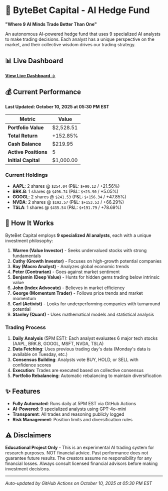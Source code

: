 # 🚀 ByteBet Capital - AI Hedge Fund

**"Where 9 AI Minds Trade Better Than One"**

An autonomous AI-powered hedge fund that uses 9 specialized AI analysts to make trading decisions. Each analyst has a unique perspective on the market, and their collective wisdom drives our trading strategy.

## 📊 Live Dashboard

**[View Live Dashboard →](https://mrunreal.github.io/byte-bet-capital-overview/)**

## 💰 Current Performance

**Last Updated: October 10, 2025 at 05:30 PM EST**

| Metric | Value |
|--------|-------|
| **Portfolio Value** | $2,528.51 |
| **Total Return** | +152.85% |
| **Cash Balance** | $219.95 |
| **Active Positions** | 5 |
| **Initial Capital** | $1,000.00 |

### Current Holdings

- **AAPL**: 2 shares @ `$254.04` (P&L: `$+90.12` / +21.56%)
- **BRK.B**: 1 shares @ `$496.74` (P&L: `$+23.90` / +5.05%)
- **GOOGL**: 2 shares @ `$241.53` (P&L: `$+156.34` / +47.85%)
- **NVDA**: 2 shares @ `$192.57` (P&L: `$+153.53` / +66.29%)
- **TSLA**: 1 shares @ `$435.54` (P&L: `$+191.79` / +78.69%)


## 🤖 How It Works

ByteBet Capital employs **9 specialized AI analysts**, each with a unique investment philosophy:

1. **Warren (Value Investor)** - Seeks undervalued stocks with strong fundamentals
2. **Cathy (Growth Investor)** - Focuses on high-growth potential companies
3. **Ray (Macro Analyst)** - Analyzes global economic trends
4. **Peter (Contrarian)** - Goes against market sentiment
5. **Benjamin (Deep Value)** - Hunts for hidden gems trading below intrinsic value
6. **John (Index Advocate)** - Believes in market efficiency
7. **George (Momentum Trader)** - Follows price trends and market momentum
8. **Carl (Activist)** - Looks for underperforming companies with turnaround potential
9. **Stanley (Quant)** - Uses mathematical models and statistical analysis

### Trading Process

1. **Daily Analysis** (5PM EST): Each analyst evaluates 6 major tech stocks (AAPL, BRK.B, GOOGL, MSFT, NVDA, TSLA)
2. **Data Fetching**: Uses previous trading day's data (Monday's data is available on Tuesday, etc.)
3. **Consensus Building**: Analysts vote BUY, HOLD, or SELL with confidence scores
4. **Execution**: Trades are executed based on collective consensus
5. **Portfolio Rebalancing**: Automatic rebalancing to maintain diversification

## ✨ Features

- **Fully Automated**: Runs daily at 5PM EST via GitHub Actions
- **AI-Powered**: 9 specialized analysts using GPT-4o-mini
- **Transparent**: All trades and reasoning publicly logged
- **Risk Management**: Position limits and diversification rules

## ⚠️ Disclaimers

**Educational Project Only** - This is an experimental AI trading system for research purposes. NOT financial advice. Past performance does not guarantee future results. The creators assume no responsibility for any financial losses. Always consult licensed financial advisors before making investment decisions.

---

*Auto-updated by GitHub Actions on October 10, 2025 at 05:30 PM EST*
